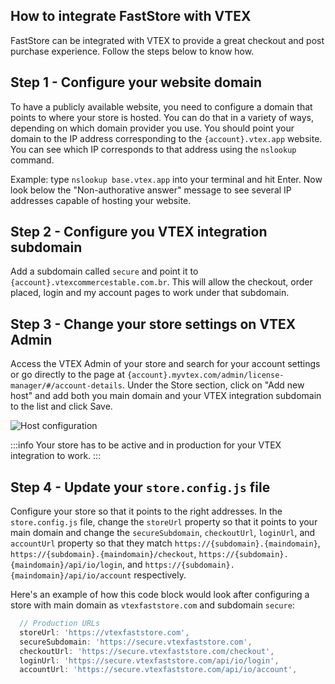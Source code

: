 
## How to integrate FastStore with VTEX

FastStore can be integrated with VTEX to provide a great checkout and post purchase experience. Follow the steps below to know how.

## Step 1 - Configure your website domain

To have a publicly available website, you need to configure a domain that points to where your store is hosted. You can do that in a variety of ways, depending on which domain provider you use. You should point your domain to the IP address corresponding to the `{account}.vtex.app` website. You can see which IP corresponds to that address using the `nslookup` command.

Example: type `nslookup base.vtex.app` into your terminal and hit Enter. Now look below the "Non-authorative answer" message to see several IP addresses capable of hosting your website. 

## Step 2 - Configure you VTEX integration subdomain

Add a subdomain called `secure` and point it to `{account}.vtexcommercestable.com.br`. This will allow the checkout, order placed, login and my account pages to work under that subdomain.

## Step 3 - Change your store settings on VTEX Admin

Access the VTEX Admin of your store and search for your account settings or go directly to the page at `{account}.myvtex.com/admin/license-manager/#/account-details`. Under the Store section, click on "Add new host" and add both you main domain and your VTEX integration subdomain to the list and click Save.

![Host configuration](/img/how-to-guides/license-manager-hosts.png)

:::info
Your store has to be active and in production for your VTEX integration to work.
:::

## Step 4 - Update your `store.config.js` file

Configure your store so that it points to the right addresses. In the `store.config.js` file, change the `storeUrl` property so that it points to your main domain and change the `secureSubdomain`, `checkoutUrl`, `loginUrl`, and `accountUrl` property so that they match `https://{subdomain}.{maindomain}`, `https://{subdomain}.{maindomain}/checkout`, `https://{subdomain}.{maindomain}/api/io/login`, and `https://{subdomain}.{maindomain}/api/io/account` respectively.

Here's an example of how this code block would look after configuring a store with main domain as `vtexfaststore.com` and subdomain `secure`:

```js
  // Production URLs
  storeUrl: 'https://vtexfaststore.com',
  secureSubdomain: 'https://secure.vtexfaststore.com',
  checkoutUrl: 'https://secure.vtexfaststore.com/checkout',
  loginUrl: 'https://secure.vtexfaststore.com/api/io/login',
  accountUrl: 'https://secure.vtexfaststore.com/api/io/account',
```